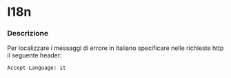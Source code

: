 # I18n

### Descrizione

Per localizzare i messaggi di errore in italiano specificare nelle richieste http il seguente header:

`Accept-Language: it`
